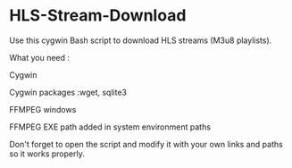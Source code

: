 # HLS-Stream-Download
Use this cygwin Bash script to download HLS streams (M3u8 playlists).

What you need :

Cygwin

Cygwin packages :wget, sqlite3

FFMPEG windows

FFMPEG EXE path added in system environment paths

Don't forget to open the script and modify it with your own links and paths so it works properly.
